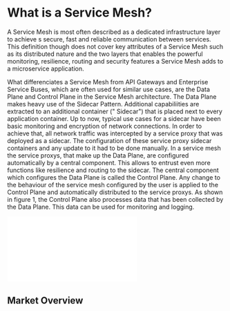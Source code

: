 # What is a Service Mesh?

A Service Mesh is most often described as a dedicated infrastructure layer to achieve s secure, fast and reliable communication between services. This definition though does not cover key attributes of a Service Mesh such as its distributed nature and the two layers that enables the powerful monitoring, resilience, routing and security features a Service Mesh adds to a microservice application.

What differenciates a Service Mesh from API Gateways and Enterprise Service Buses, which are often used for similar use cases, are the Data Plane and Control Plane in the Service Mesh architecture. The Data Plane makes heavy use of the Sidecar Pattern. Additional capabiliities are extracted to an additional container (" Sidecar") that is placed next to every application container. Up to now, typical use cases for a sidecar have been basic monitoring and encryption of network connections. In order to achieve that, all network traffic was intercepted by a service proxy that was deployed as a sidecar. The configuration of these service proxy sidecar containers and any update to it had to be done manually. In a service mesh the service proxys, that make up the Data Plane, are configured automatically by a central component. This allows to entrust even more functions like resilience and routing to the sidecar. The central component which configures the Data Plane is called the Control Plane. Any change to the behaviour of the service mesh configured by the user is applied to the Control Plane and automatically distributed to the service proxys. As shown in figure 1, the Control Plane also processes data that has been collected by the Data Plane. This data can be used for monitoring and logging.

![Figure 1 - Service Mesh Architecture](images/service_mesh_architecture.pdf)



## Market Overview